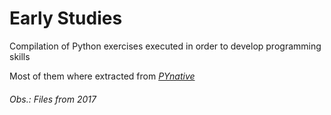 # Early Studies

Compilation of Python exercises executed in order to develop programming skills

Most of them where extracted from [*PYnative*](https://pynative.com/python-functions-exercise-with-solutions/)

###### Obs.: Files from 2017